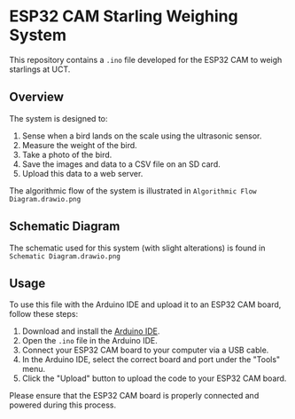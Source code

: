 # ESP32 CAM Starling Weighing System

This repository contains a `.ino` file developed for the ESP32 CAM to weigh starlings at UCT.

## Overview

The system is designed to:

1. Sense when a bird lands on the scale using the ultrasonic sensor.
2. Measure the weight of the bird.
3. Take a photo of the bird.
4. Save the images and data to a CSV file on an SD card.
5. Upload this data to a web server.

The algorithmic flow of the system is illustrated in `Algorithmic Flow Diagram.drawio.png`


## Schematic Diagram

The schematic used for this system (with slight alterations) is found in `Schematic Diagram.drawio.png`

## Usage

To use this file with the Arduino IDE and upload it to an ESP32 CAM board, follow these steps:

1. Download and install the [Arduino IDE](https://www.arduino.cc/en/Main/Software).
2. Open the `.ino` file in the Arduino IDE.
3. Connect your ESP32 CAM board to your computer via a USB cable.
4. In the Arduino IDE, select the correct board and port under the "Tools" menu.
5. Click the "Upload" button to upload the code to your ESP32 CAM board.

Please ensure that the ESP32 CAM board is properly connected and powered during this process.